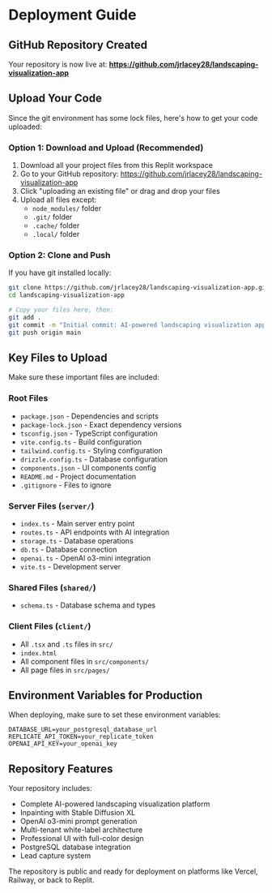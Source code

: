 # Deployment Guide

## GitHub Repository Created

Your repository is now live at: **https://github.com/jrlacey28/landscaping-visualization-app**

## Upload Your Code

Since the git environment has some lock files, here's how to get your code uploaded:

### Option 1: Download and Upload (Recommended)

1. Download all your project files from this Replit workspace
2. Go to your GitHub repository: https://github.com/jrlacey28/landscaping-visualization-app
3. Click "uploading an existing file" or drag and drop your files
4. Upload all files except:
   - `node_modules/` folder
   - `.git/` folder  
   - `.cache/` folder
   - `.local/` folder

### Option 2: Clone and Push

If you have git installed locally:

```bash
git clone https://github.com/jrlacey28/landscaping-visualization-app.git
cd landscaping-visualization-app

# Copy your files here, then:
git add .
git commit -m "Initial commit: AI-powered landscaping visualization app"
git push origin main
```

## Key Files to Upload

Make sure these important files are included:

### Root Files
- `package.json` - Dependencies and scripts
- `package-lock.json` - Exact dependency versions
- `tsconfig.json` - TypeScript configuration
- `vite.config.ts` - Build configuration
- `tailwind.config.ts` - Styling configuration
- `drizzle.config.ts` - Database configuration
- `components.json` - UI components config
- `README.md` - Project documentation
- `.gitignore` - Files to ignore

### Server Files (`server/`)
- `index.ts` - Main server entry point
- `routes.ts` - API endpoints with AI integration
- `storage.ts` - Database operations
- `db.ts` - Database connection
- `openai.ts` - OpenAI o3-mini integration
- `vite.ts` - Development server

### Shared Files (`shared/`)
- `schema.ts` - Database schema and types

### Client Files (`client/`)
- All `.tsx` and `.ts` files in `src/`
- `index.html`
- All component files in `src/components/`
- All page files in `src/pages/`

## Environment Variables for Production

When deploying, make sure to set these environment variables:

```env
DATABASE_URL=your_postgresql_database_url
REPLICATE_API_TOKEN=your_replicate_token
OPENAI_API_KEY=your_openai_key
```

## Repository Features

Your repository includes:
- Complete AI-powered landscaping visualization platform
- Inpainting with Stable Diffusion XL
- OpenAI o3-mini prompt generation
- Multi-tenant white-label architecture
- Professional UI with full-color design
- PostgreSQL database integration
- Lead capture system

The repository is public and ready for deployment on platforms like Vercel, Railway, or back to Replit.